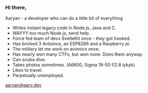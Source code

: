 ### Hi there, 

Aaryan - a developer who can do a little bit of everything
- Writes instant legacy code in Node.js, Java and C.
- WAYYY too much Node.js, send help.
- Force fed team of devs SvelteKit once - they got hooked.
- Has bricked 3 Arduinos, an ESP8266 and a Raspberry pi.
- The military let me work on avionics once.
- Has nearly won many CTFs, but won none. Does them anyway.
- Can scuba dive.
- Takes photos sometimes. (A6600, Sigma 18-50 f/2.8 iykyk)
- Likes to travel.
- Perpetually unemployed.


[aaryan@aary.dev](mailto:aaryan@aary.dev?subject=Hello!) 
